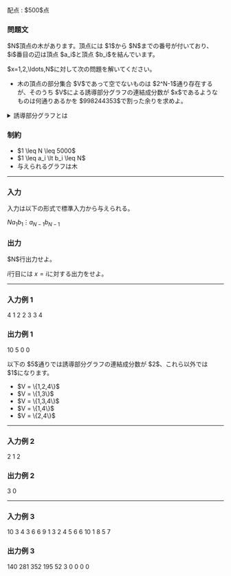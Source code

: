 
<div>

<span>

<span>

<p>
配点 : $500$点
</p>

<div>

<section>

### **問題文**

<p>
$N$頂点の木があります。頂点には $1$から $N$までの番号が付いており、$i$番目の辺は頂点 $a_i$と頂点 $b_i$を結んでいます。
</p>

<p>
$x=1,2,\ldots,N$に対して次の問題を解いてください。
</p>

<ul>

<li>
木の頂点の部分集合 $V$であって空でないものは $2^N-1$通り存在するが、そのうち $V$による誘導部分グラフの連結成分数が $x$であるようなものは何通りあるかを $998244353$で割った余りを求めよ。
</li>

</ul>

<details>

<summary>
誘導部分グラフとは
</summary>
$S$をグラフ $G$の頂点の部分集合とします。このとき、$G$の $S$による誘導部分グラフとは、頂点集合が $S$で、辺集合が「$G$の辺であって両端が $S$に含まれるものすべて」であるようなグラフです。

</details>

</section>

</div>

<div>

<section>

### **制約**

<ul>

<li>
$1 \leq N \leq 5000$
</li>

<li>
$1 \leq a_i \lt b_i \leq N$
</li>

<li>
与えられるグラフは木
</li>

</ul>

</section>

</div>

---

<div>

<div>

<section>

### **入力**

<p>
入力は以下の形式で標準入力から与えられる。
</p>

<div>

$N$$a_1$$b_1$$\vdots$$a_{N-1}$$b_{N-1}$
</div>

</section>

</div>

<div>

<section>

### **出力**

<p>
$N$行出力せよ。

$i$行目には $x=i$に対する出力をせよ。
</p>

</section>

</div>

</div>

---

<div>

<section>

### **入力例 1**

<div>

4
1 2
2 3
3 4

</div>

</section>

</div>

<div>

<section>

### **出力例 1**

<div>

10
5
0
0

</div>

<p>
以下の $5$通りでは誘導部分グラフの連結成分数が $2$、これら以外では $1$になります。
</p>

<ul>

<li>
$V = \{1,2,4\}$
</li>

<li>
$V = \{1,3\}$
</li>

<li>
$V = \{1,3,4\}$
</li>

<li>
$V = \{1,4\}$
</li>

<li>
$V = \{2,4\}$
</li>

</ul>

</section>

</div>

---

<div>

<section>

### **入力例 2**

<div>

2
1 2

</div>

</section>

</div>

<div>

<section>

### **出力例 2**

<div>

3
0

</div>

</section>

</div>

---

<div>

<section>

### **入力例 3**

<div>

10
3 4
3 6
6 9
1 3
2 4
5 6
6 10
1 8
5 7

</div>

</section>

</div>

<div>

<section>

### **出力例 3**

<div>

140
281
352
195
52
3
0
0
0
0

</div>

</section>

</div>

</span>

</span>

</div>
